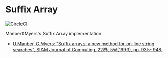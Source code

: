 # Suffix Array

[![CircleCI](https://circleci.com/gh/d-tsuji/suffixarray.svg?style=svg)](https://app.circleci.com/pipelines/github/d-tsuji/suffixarray)

Manber&Myers's Suffix Array implementation.

-  [U.Manber, G.Myers: "Suffix arrays: a new method for on-line string
    searches", SIAM Journal of Computing, 22巻, 5号(1993), pp. 935-
    948.](https://karczmarczuk.users.greyc.fr/TEACH/TAL/Doc/BK_search/suffixAr.pdf)
